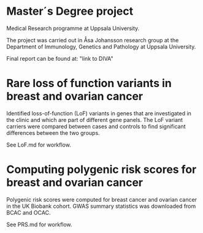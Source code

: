 # Master´s Degree project 
Medical Research programme at Uppsala University.

The project was carried out in Åsa Johansson research group at the Department of Immunology, Genetics and Pathology at Uppsala University. 

Final report can be found at: "link to DIVA"


# Rare loss of function variants in breast and ovarian cancer
Identified loss-of-function (LoF) variants in genes that are investigated in the clinic and which are part of different gene panels. The LoF variant carriers were compared between cases and controls to find significant differences between the two groups. 

See LoF.md for workflow.


# Computing polygenic risk scores for breast and ovarian cancer
Polygenic risk scores were computed for breast cancer and ovarian cancer in the UK Biobank cohort. GWAS summary statistics was downloaded from BCAC and OCAC.

See PRS.md for workflow.
